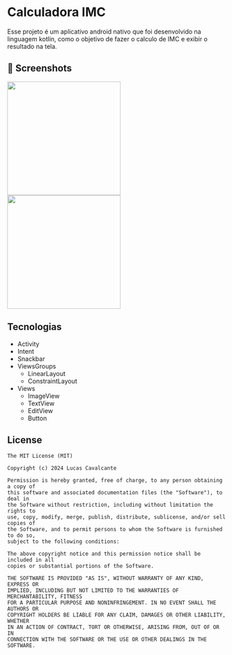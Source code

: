 # Calculadora IMC
  Esse projeto é um aplicativo android nativo que foi desenvolvido na linguagem kotlin, como o objetivo de fazer o calculo de IMC e exibir o resultado na tela.

## :camera_flash: Screenshots
<img src="https://github.com/Lucasc0013/CalculadoraIMC/assets/133276726/332d6b2b-b7cd-44a7-af4f-7a7a9a9cf9e0" width=260/> 
<img src="https://github.com/Lucasc0013/CalculadoraIMC/assets/133276726/3bff0dc9-f817-4434-990e-b7262bcb76ce" width=260/>



## Tecnologias
- Activity
- Intent
- Snackbar
- ViewsGroups
   - LinearLayout
   - ConstraintLayout
- Views
  - ImageView
  - TextView
  - EditView
  - Button 


## License
```
The MIT License (MIT)

Copyright (c) 2024 Lucas Cavalcante

Permission is hereby granted, free of charge, to any person obtaining a copy of
this software and associated documentation files (the "Software"), to deal in
the Software without restriction, including without limitation the rights to
use, copy, modify, merge, publish, distribute, sublicense, and/or sell copies of
the Software, and to permit persons to whom the Software is furnished to do so,
subject to the following conditions:

The above copyright notice and this permission notice shall be included in all
copies or substantial portions of the Software.

THE SOFTWARE IS PROVIDED "AS IS", WITHOUT WARRANTY OF ANY KIND, EXPRESS OR
IMPLIED, INCLUDING BUT NOT LIMITED TO THE WARRANTIES OF MERCHANTABILITY, FITNESS
FOR A PARTICULAR PURPOSE AND NONINFRINGEMENT. IN NO EVENT SHALL THE AUTHORS OR
COPYRIGHT HOLDERS BE LIABLE FOR ANY CLAIM, DAMAGES OR OTHER LIABILITY, WHETHER
IN AN ACTION OF CONTRACT, TORT OR OTHERWISE, ARISING FROM, OUT OF OR IN
CONNECTION WITH THE SOFTWARE OR THE USE OR OTHER DEALINGS IN THE SOFTWARE.
```
